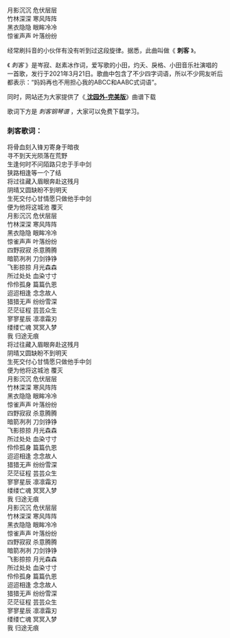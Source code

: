 

月影沉沉 危伏层层  
竹林深深 寒风阵阵  
黑衣隐隐 眼眸冷冷  
惊雀声声 叶落纷纷

经常刷抖音的小伙伴有没有听到过这段旋律。据悉，此曲叫做《 **刺客** 》。

《 _刺客_
》是岑寂、赵素冰作词，爱写歌的小田，灼夭、戾格、小田音乐社演唱的一首歌，发行于2021年3月21日。歌曲中包含了不少四字词语，所以不少网友听后都表示：“妈妈再也不用担心我的ABCC和AABC式词语”。

同时，网站还为大家提供了《[ **沈园外-完美版**](Music-12786-沈园外-完美版.html "沈园外-完美版")》曲谱下载

歌词下方是 _刺客钢琴谱_ ，大家可以免费下载学习。

### 刺客歌词：

将骨血刻入锋刃寄身于暗夜  
寻不到天光陨落在荒野  
生逢何时不问陌路只忠于手中剑  
狭路相逢等一个了结  
将过往藏入眉眼奔赴这残月  
阴晴又圆缺盼不到明天  
生死交付心甘情愿只做他手中剑  
便为他将这城池 覆灭  
月影沉沉 危伏层层  
竹林深深 寒风阵阵  
黑衣隐隐 眼眸冷冷  
惊雀声声 叶落纷纷  
四野寂寂 杀意腾腾  
暗箭冽冽 刀剑铮铮  
飞影掠掠 月光森森  
所过处处 血染寸寸  
伶伶孤身 篇篇仇恩  
迢迢相逢 念念故人  
猎猎无声 纷纷雪深  
茫茫征程 芸芸众生  
寥寥星辰 凛凛霜刃  
缕缕亡魂 冥冥入梦  
我 归途无痕  
将过往藏入眉眼奔赴这残月  
阴晴又圆缺盼不到明天  
生死交付心甘情愿只做他手中剑  
便为他将这城池 覆灭  
月影沉沉 危伏层层  
竹林深深 寒风阵阵  
黑衣隐隐 眼眸冷冷  
惊雀声声 叶落纷纷  
四野寂寂 杀意腾腾  
暗箭冽冽 刀剑铮铮  
飞影掠掠 月光森森  
所过处处 血染寸寸  
伶伶孤身 篇篇仇恩  
迢迢相逢 念念故人  
猎猎无声 纷纷雪深  
茫茫征程 芸芸众生  
寥寥星辰 凛凛霜刃  
缕缕亡魂 冥冥入梦  
我 归途无痕  
月影沉沉 危伏层层  
竹林深深 寒风阵阵  
黑衣隐隐 眼眸冷冷  
惊雀声声 叶落纷纷  
四野寂寂 杀意腾腾  
暗箭冽冽 刀剑铮铮  
飞影掠掠 月光森森  
所过处处 血染寸寸  
伶伶孤身 篇篇仇恩  
迢迢相逢 念念故人  
猎猎无声 纷纷雪深  
茫茫征程 芸芸众生  
寥寥星辰 凛凛霜刃  
缕缕亡魂 冥冥入梦  
我 归途无痕

